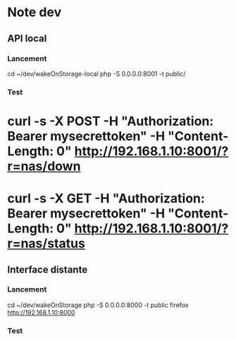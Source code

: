 # Note dev

## API local

### Lancement

cd ~/dev/wakeOnStorage-local
php -S 0.0.0.0:8001 -t public/

### Test

# curl -s -X POST -H "Authorization: Bearer mysecrettoken" -H "Content-Length: 0" http://192.168.1.10:8001/?r=nas/down
# curl -s -X GET -H "Authorization: Bearer mysecrettoken" -H "Content-Length: 0" http://192.168.1.10:8001/?r=nas/status

## Interface distante

### Lancement

cd ~/dev/wakeOnStorage
php -S 0.0.0.0:8000 -t public
firefox http://192.168.1.10:8000

### Test


